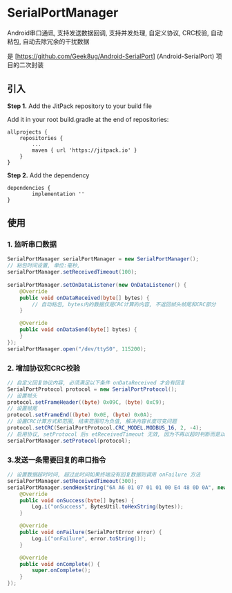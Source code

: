 # SerialPortManager
Android串口通讯, 支持发送数据回调, 支持并发处理, 自定义协议, CRC校验, 自动粘包, 自动去除冗余的干扰数据

是 [https://github.com/Geek8ug/Android-SerialPort] (Android-SerialPort) 项目的二次封装

## 引入

**Step 1.** Add the JitPack repository to your build file

Add it in your root build.gradle at the end of repositories:


	allprojects {
		repositories {
			...
			maven { url 'https://jitpack.io' }
		}
	}


**Step 2.** Add the dependency


	dependencies {
	        implementation ''
	}


## 使用

### 1. 监听串口数据
```java
SerialPortManager serialPortManager = new SerialPortManager();
// 粘包时间设置, 单位:毫秒,
serialPortManager.setReceivedTimeout(100);
        
serialPortManager.setOnDataListener(new OnDataListener() {
    @Override
    public void onDataReceived(byte[] bytes) {
        // 自动粘包, bytes内的数据仅是CRC计算的内容, 不返回帧头帧尾和CRC部分
    }

    @Override
    public void onDataSend(byte[] bytes) {
    }
});
serialPortManager.open("/dev/ttyS0", 115200);

```

### 2. 增加协议和CRC校验
```java
// 自定义回复协议内容, 必须满足以下条件 onDataReceived 才会有回复
SerialPortProtocol protocol = new SerialPortProtocol();
// 设置帧头
protocol.setFrameHeader((byte) 0x09C, (byte) 0xC9);
// 设置帧尾
protocol.setFrameEnd((byte) 0x0E, (byte) 0x0A);
// 设置CRC计算方式和范围, 结束范围可为负值, 解决内容长度可变问题
protocol.setCRC(SerialPortProtocol.CRC_MODEL.MODBUS_16, 2, -4);
// 启用协议, setProtocol 后s etReceivedTimeout 无效, 因为不再以超时判断而是以协议判断
serialPortManager.setProtocol(protocol);
```

### 3.发送一条需要回复的串口指令
```java
// 设置数据超时时间, 超过此时间如果终端没有回复数据则调用 onFailure 方法
serialPortManager.setReceivedTimeout(300);
serialPortManager.sendHexString("6A A6 01 07 01 01 00 E4 48 0D 0A", new OnReportListener() {
    @Override
    public void onSuccess(byte[] bytes) {
        Log.i("onSuccess", BytesUtil.toHexString(bytes));
    }

    @Override
    public void onFailure(SerialPortError error) {
        Log.i("onFailure", error.toString());
    }

    @Override
    public void onComplete() {
        super.onComplete();
    }
});
```

